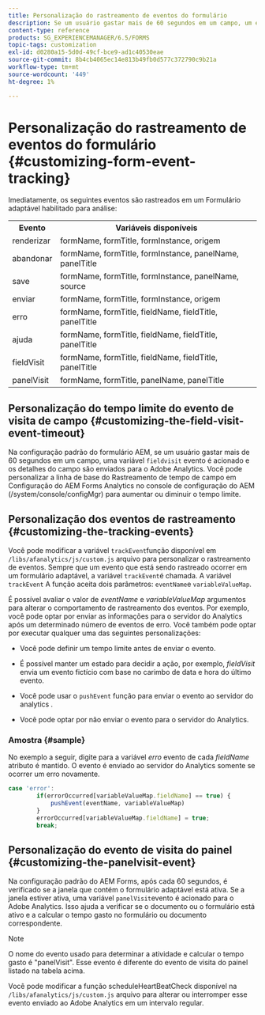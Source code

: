 ```yaml
---
title: Personalização do rastreamento de eventos do formulário
description: Se um usuário gastar mais de 60 segundos em um campo, um evento fieldvisit é acionado e os detalhes do campo são enviados ao Adobe SiteCatalyst.
content-type: reference
products: SG_EXPERIENCEMANAGER/6.5/FORMS
topic-tags: customization
exl-id: d0280a15-5d0d-49cf-bce9-ad1c40530eae
source-git-commit: 8b4cb4065ec14e813b49fb0d577c372790c9b21a
workflow-type: tm+mt
source-wordcount: '449'
ht-degree: 1%

---
```


# Personalização do rastreamento de eventos do formulário {#customizing-form-event-tracking}

Imediatamente, os seguintes eventos são rastreados em um Formulário adaptável habilitado para análise:

<table>
 <tbody>
  <tr>
   <th>Evento</th>
   <th>Variáveis disponíveis</th>
  </tr>
  <tr>
   <td>renderizar</td>
   <td>formName, formTitle, formInstance, origem</td>
  </tr>
  <tr>
   <td>abandonar</td>
   <td>formName, formTitle, formInstance, panelName, panelTitle</td>
  </tr>
  <tr>
   <td>save</td>
   <td>formName, formTitle, formInstance, panelName, source</td>
  </tr>
  <tr>
   <td>enviar</td>
   <td>formName, formTitle, formInstance, origem</td>
  </tr>
  <tr>
   <td>erro</td>
   <td>formName, formTitle, fieldName, fieldTitle, panelTitle</td>
  </tr>
  <tr>
   <td>ajuda</td>
   <td>formName, formTitle, fieldName, fieldTitle, panelTitle</td>
  </tr>
  <tr>
   <td>fieldVisit</td>
   <td>formName, formTitle, fieldName, fieldTitle, panelTitle<br /> </td>
  </tr>
  <tr>
   <td>panelVisit</td>
   <td>formName, formTitle, panelName, panelTitle</td>
  </tr>
 </tbody>
</table>

## Personalização do tempo limite do evento de visita de campo {#customizing-the-field-visit-event-timeout}

Na configuração padrão do formulário AEM, se um usuário gastar mais de 60 segundos em um campo, uma variável `fieldvisit` evento é acionado e os detalhes do campo são enviados para o Adobe Analytics. Você pode personalizar a linha de base do Rastreamento de tempo de campo em Configuração do AEM Forms Analytics no console de configuração do AEM (/system/console/configMgr) para aumentar ou diminuir o tempo limite.

## Personalização dos eventos de rastreamento {#customizing-the-tracking-events}

Você pode modificar a variável `trackEvent`função disponível em `/libs/afanalytics/js/custom.js` arquivo para personalizar o rastreamento de eventos. Sempre que um evento que está sendo rastreado ocorrer em um formulário adaptável, a variável `trackEvent`é chamada. A variável `trackEvent` A função aceita dois parâmetros: `eventName`e `variableValueMap`.

É possível avaliar o valor de *eventName* e *variableValueMap* argumentos para alterar o comportamento de rastreamento dos eventos. Por exemplo, você pode optar por enviar as informações para o servidor do Analytics após um determinado número de eventos de erro. Você também pode optar por executar qualquer uma das seguintes personalizações:

* Você pode definir um tempo limite antes de enviar o evento.
* É possível manter um estado para decidir a ação, por exemplo, *fieldVisit* envia um evento fictício com base no carimbo de data e hora do último evento.
* Você pode usar o `pushEvent` função para enviar o evento ao servidor do analytics *.*

* Você pode optar por não enviar o evento para o servidor do Analytics.

### Amostra {#sample}

No exemplo a seguir, digite para a variável *erro* evento de cada *fieldName* atributo é mantido. O evento é enviado ao servidor do Analytics somente se ocorrer um erro novamente.

```javascript
case 'error':
        if(errorOccurred[variableValueMap.fieldName] == true) {
            pushEvent(eventName, variableValueMap)
        }
        errorOccurred[variableValueMap.fieldName] = true;
        break;
```

## Personalização do evento de visita do painel {#customizing-the-panelvisit-event}

Na configuração padrão do AEM Forms, após cada 60 segundos, é verificado se a janela que contém o formulário adaptável está ativa. Se a janela estiver ativa, uma variável `panelVisit`evento é acionado para o Adobe Analytics. Isso ajuda a verificar se o documento ou o formulário está ativo e a calcular o tempo gasto no formulário ou documento correspondente.

>[!NOTE]
>
>O nome do evento usado para determinar a atividade e calcular o tempo gasto é &quot;panelVisit&quot;. Esse evento é diferente do evento de visita do painel listado na tabela acima.

Você pode modificar a função scheduleHeartBeatCheck disponível na `/libs/afanalytics/js/custom.js` arquivo para alterar ou interromper esse evento enviado ao Adobe Analytics em um intervalo regular.
